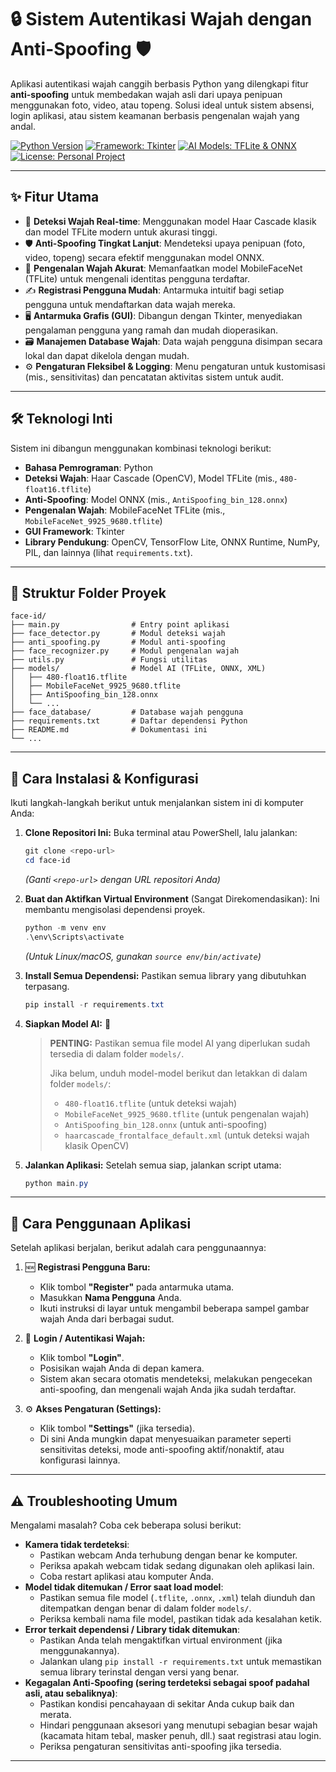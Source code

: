 # 🔒 Sistem Autentikasi Wajah dengan Anti-Spoofing 🛡️

Aplikasi autentikasi wajah canggih berbasis Python yang dilengkapi fitur **anti-spoofing** untuk membedakan wajah asli dari upaya penipuan menggunakan foto, video, atau topeng. Solusi ideal untuk sistem absensi, login aplikasi, atau sistem keamanan berbasis pengenalan wajah yang andal.

[![Python Version](https://img.shields.io/badge/Python-3.7%2B-blue.svg)](https://www.python.org/)
[![Framework: Tkinter](https://img.shields.io/badge/GUI-Tkinter-orange.svg)](#)
[![AI Models: TFLite & ONNX](https://img.shields.io/badge/AI%20Models-TFLite%20%26%20ONNX-brightgreen.svg)](#models)
[![License: Personal Project](https://img.shields.io/badge/License-Personal%20Use-green.svg)](#lisensi)

---

## ✨ Fitur Utama

* 📸 **Deteksi Wajah Real-time**: Menggunakan model Haar Cascade klasik dan model TFLite modern untuk akurasi tinggi.
* 🛡️ **Anti-Spoofing Tingkat Lanjut**: Mendeteksi upaya penipuan (foto, video, topeng) secara efektif menggunakan model ONNX.
* 👤 **Pengenalan Wajah Akurat**: Memanfaatkan model MobileFaceNet (TFLite) untuk mengenali identitas pengguna terdaftar.
* ✍️ **Registrasi Pengguna Mudah**: Antarmuka intuitif bagi setiap pengguna untuk mendaftarkan data wajah mereka.
* 🖥️ **Antarmuka Grafis (GUI)**: Dibangun dengan Tkinter, menyediakan pengalaman pengguna yang ramah dan mudah dioperasikan.
* 🗃️ **Manajemen Database Wajah**: Data wajah pengguna disimpan secara lokal dan dapat dikelola dengan mudah.
* ⚙️ **Pengaturan Fleksibel & Logging**: Menu pengaturan untuk kustomisasi (mis., sensitivitas) dan pencatatan aktivitas sistem untuk audit.

---

## 🛠️ Teknologi Inti

Sistem ini dibangun menggunakan kombinasi teknologi berikut:

* **Bahasa Pemrograman**: Python
* **Deteksi Wajah**: Haar Cascade (OpenCV), Model TFLite (mis., `480-float16.tflite`)
* **Anti-Spoofing**: Model ONNX (mis., `AntiSpoofing_bin_128.onnx`)
* **Pengenalan Wajah**: MobileFaceNet TFLite (mis., `MobileFaceNet_9925_9680.tflite`)
* **GUI Framework**: Tkinter
* **Library Pendukung**: OpenCV, TensorFlow Lite, ONNX Runtime, NumPy, PIL, dan lainnya (lihat `requirements.txt`).

---

## 📁 Struktur Folder Proyek

```
face-id/
├── main.py                # Entry point aplikasi
├── face_detector.py       # Modul deteksi wajah
├── anti_spoofing.py       # Modul anti-spoofing
├── face_recognizer.py     # Modul pengenalan wajah
├── utils.py               # Fungsi utilitas
├── models/                # Model AI (TFLite, ONNX, XML)
│   ├── 480-float16.tflite
│   ├── MobileFaceNet_9925_9680.tflite
│   ├── AntiSpoofing_bin_128.onnx
│   └── ...
├── face_database/         # Database wajah pengguna
├── requirements.txt       # Daftar dependensi Python
├── README.md              # Dokumentasi ini
└── ...
```

---

## 🚀 Cara Instalasi & Konfigurasi

Ikuti langkah-langkah berikut untuk menjalankan sistem ini di komputer Anda:

1.  **Clone Repositori Ini:**
    Buka terminal atau PowerShell, lalu jalankan:
    ```powershell
    git clone <repo-url>
    cd face-id
    ```
    *(Ganti `<repo-url>` dengan URL repositori Anda)*

2.  **Buat dan Aktifkan Virtual Environment** (Sangat Direkomendasikan):
    Ini membantu mengisolasi dependensi proyek.
    ```powershell
    python -m venv env
    .\env\Scripts\activate
    ```
    *(Untuk Linux/macOS, gunakan `source env/bin/activate`)*

3.  **Install Semua Dependensi:**
    Pastikan semua library yang dibutuhkan terpasang.
    ```powershell
    pip install -r requirements.txt
    ```

4.  **Siapkan Model AI:** 🧠
    > **PENTING:** Pastikan semua file model AI yang diperlukan sudah tersedia di dalam folder `models/`.
    >
    > Jika belum, unduh model-model berikut dan letakkan di dalam folder `models/`:
    > * `480-float16.tflite` (untuk deteksi wajah)
    > * `MobileFaceNet_9925_9680.tflite` (untuk pengenalan wajah)
    > * `AntiSpoofing_bin_128.onnx` (untuk anti-spoofing)
    > * `haarcascade_frontalface_default.xml` (untuk deteksi wajah klasik OpenCV)

5.  **Jalankan Aplikasi:**
    Setelah semua siap, jalankan script utama:
    ```powershell
    python main.py
    ```

---

## 📖 Cara Penggunaan Aplikasi

Setelah aplikasi berjalan, berikut adalah cara penggunaannya:

1.  🆕 **Registrasi Pengguna Baru:**
    * Klik tombol **"Register"** pada antarmuka utama.
    * Masukkan **Nama Pengguna** Anda.
    * Ikuti instruksi di layar untuk mengambil beberapa sampel gambar wajah Anda dari berbagai sudut.

2.  🔑 **Login / Autentikasi Wajah:**
    * Klik tombol **"Login"**.
    * Posisikan wajah Anda di depan kamera.
    * Sistem akan secara otomatis mendeteksi, melakukan pengecekan anti-spoofing, dan mengenali wajah Anda jika sudah terdaftar.

3.  ⚙️ **Akses Pengaturan (Settings):**
    * Klik tombol **"Settings"** (jika tersedia).
    * Di sini Anda mungkin dapat menyesuaikan parameter seperti sensitivitas deteksi, mode anti-spoofing aktif/nonaktif, atau konfigurasi lainnya.

---

## ⚠️ Troubleshooting Umum

Mengalami masalah? Coba cek beberapa solusi berikut:

* **Kamera tidak terdeteksi**:
    * Pastikan webcam Anda terhubung dengan benar ke komputer.
    * Periksa apakah webcam tidak sedang digunakan oleh aplikasi lain.
    * Coba restart aplikasi atau komputer Anda.
* **Model tidak ditemukan / Error saat load model**:
    * Pastikan semua file model (`.tflite`, `.onnx`, `.xml`) telah diunduh dan ditempatkan dengan benar di dalam folder `models/`.
    * Periksa kembali nama file model, pastikan tidak ada kesalahan ketik.
* **Error terkait dependensi / Library tidak ditemukan**:
    * Pastikan Anda telah mengaktifkan virtual environment (jika menggunakannya).
    * Jalankan ulang `pip install -r requirements.txt` untuk memastikan semua library terinstal dengan versi yang benar.
* **Kegagalan Anti-Spoofing (sering terdeteksi sebagai spoof padahal asli, atau sebaliknya)**:
    * Pastikan kondisi pencahayaan di sekitar Anda cukup baik dan merata.
    * Hindari penggunaan aksesori yang menutupi sebagian besar wajah (kacamata hitam tebal, masker penuh, dll.) saat registrasi atau login.
    * Periksa pengaturan sensitivitas anti-spoofing jika tersedia.

---
